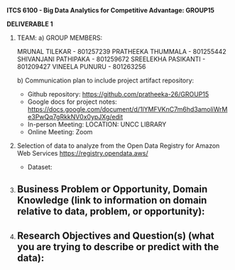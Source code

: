 **ITCS 6100 - Big Data Analytics for Competitive Advantage: GROUP15**

**DELIVERABLE 1**

1) TEAM:
    a) GROUP MEMBERS:
    
    MRUNAL TILEKAR - 801257239
    PRATHEEKA THUMMALA - 801255442
    SHIVANJANI PATHIPAKA - 801259672
    SREELEKHA PASIKANTI - 801209427
    VINEELA PUNURU - 801263256
    
    b) Communication plan to include project artifact repository:
    
    - Github repository:  https://github.com/pratheeka-26/GROUP15
    - Google docs for project notes: https://docs.google.com/document/d/1lYMFVKnC7m6hd3amoliWrMe3PwQq7gRkkNV0x0ypJXg/edit
    - In-person Meeting: LOCATION: UNCC LIBRARY
    - Online Meeting: Zoom
    
2) Selection of data to analyze from the Open Data Registry for Amazon Web Services https://registry.opendata.aws/
   - Dataset:

3) Business Problem or Opportunity, Domain Knowledge (link to information on domain relative to data, problem, or opportunity):
    - 
5) Research Objectives and Question(s) (what you are trying to describe or predict with the data):
    -
